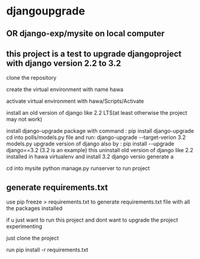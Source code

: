 # djangoupgrade

## OR django-exp/mysite on local computer

## this project is a test to upgrade djangoproject with django version 2.2 to 3.2


clone the repository



create the virtual environment with name hawa



activate virtual environment with hawa/Scripts/Activate

install an old version of django like 2.2 LTS(at least otherwise the project may not work)

install django-upgrade package with command : pip install django-upgrade
cd into polls/models.py file and run: django-upgrade --target-verion 3.2 models.py
upgrade version of django also by : pip install --upgrade django==3.2 (3.2 is an example)
this uninstall old version of django like 2.2 installed in hawa virtualenv and install 3.2 django versio
generate a 

cd into mysite
python manage.py runserver to run project


## generate requirements.txt
use pip freeze > requirements.txt to generate requirements.txt file with all the packages installed

if u just want to run this project and dont want to upgrade the project experimenting

just clone the project

run pip install -r requirements.txt